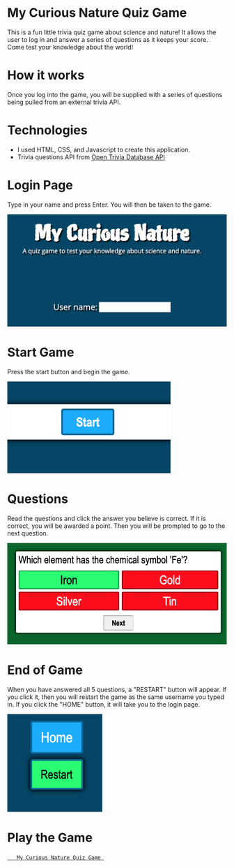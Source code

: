 # My Curious Nature Quiz Game
This is a fun little trivia quiz game about science and nature! It allows the user to log in and answer a series of questions as it keeps your score. Come test your knowledge about the world!

# How it works
Once you log into the game, you will be supplied with a series of questions being pulled from an external trivia API. 

# Technologies
- I used HTML, CSS, and Javascript to create this application.
- Trivia questions API from [Open Trivia Database API](https://opentdb.com/api_config.php)
 
# Login Page
Type in your name and press Enter. You will then be taken to the game.

![](Home.png)

# Start Game
Press the start button and begin the game.

![](Start.png)

# Questions
Read the questions and click the answer you believe is correct. If it is correct, you will be awarded a point. Then you will be prompted to go to the next question.

![](Question.png)

# End of Game
When you have answered all 5 questions, a "RESTART" button will appear. If you click it, then you will restart the game as the same username you typed in. If you click the "HOME" button, it will take you to the login page.

![](Restart.png)

# Play the Game

<a href="https://mycuriousnature.netlify.app/login.html" target="_blank">`    My Curious Nature Quiz Game  `</a>
